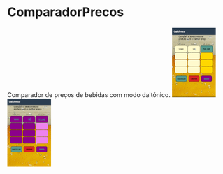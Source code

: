 # ComparadorPrecos
Comparador de preços de bebidas com modo daltónico.
![modoNormal.jpg](https://github.com/LucasCosta0011/ComparadorPrecos/blob/master/modoNormal.png)
![modoDaltonico.jpg](https://github.com/LucasCosta0011/ComparadorPrecos/blob/master/modoDaltonico.png)
